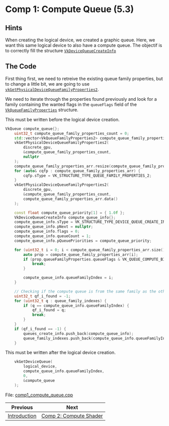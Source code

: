 # **Comp 1: Compute Queue (5.3)**
## **Hints**
When creating the logical device, we created a graphic queue. Here, we want this same logical device to also have a compute queue. The objectif is to correctly fill the structure [`VkDeviceQueueCreateInfo`](https://registry.khronos.org/vulkan/specs/1.3-extensions/html/chap5.html#devsandqueues-queue-creation)

## **The Code**
First thing first, we need to retreive the existing queue family properties, but to change a little bit, we are going to use [`vkGetPhysicalDeviceQueueFamilyProperties2`](https://registry.khronos.org/vulkan/specs/1.3-extensions/html/chap5.html#vkGetPhysicalDeviceQueueFamilyProperties2).

We need to iterate through the properties found previously and look for a family containing the wanted flags in the `queueFlags` field of the [`VkQueueFamilyProperties`](https://registry.khronos.org/vulkan/specs/1.3-extensions/html/chap5.html#VkQueueFamilyProperties) structure.



This must be written before the logical device creation.
```C++
VkQueue compute_queue{};
	uint32_t compute_queue_family_properties_count = 0;
	std::vector<VkQueueFamilyProperties2> compute_queue_family_properties_arr;
	vkGetPhysicalDeviceQueueFamilyProperties2(
		discrete_gpu,
		&compute_queue_family_properties_count,
		nullptr
	);
	compute_queue_family_properties_arr.resize(compute_queue_family_properties_count);
	for (auto& cqfp : compute_queue_family_properties_arr) {
		cqfp.sType = VK_STRUCTURE_TYPE_QUEUE_FAMILY_PROPERTIES_2;
	}
	vkGetPhysicalDeviceQueueFamilyProperties2(
		discrete_gpu,
		&compute_queue_family_properties_count,
		compute_queue_family_properties_arr.data()
	);

	const float compute_queue_priority[1] = { 1.0f };
	VkDeviceQueueCreateInfo compute_queue_info{};
	compute_queue_info.sType = VK_STRUCTURE_TYPE_DEVICE_QUEUE_CREATE_INFO;
	compute_queue_info.pNext = nullptr;
	compute_queue_info.flags = 0;
	compute_queue_info.queueCount = 1;
	compute_queue_info.pQueuePriorities = compute_queue_priority;

	for (uint32_t i = 0; i < compute_queue_family_properties_arr.size(); i++) {
		auto prop = compute_queue_family_properties_arr[i];
		if (prop.queueFamilyProperties.queueFlags & VK_QUEUE_COMPUTE_BIT) {
			break;
		}

		compute_queue_info.queueFamilyIndex = i;
	}

    // Checking if the compute queue is from the same family as the other queues already found or not.
	uint32_t qf_i_found = -1;
	for (uint32_t q : queue_family_indexes) {
		if (q == compute_queue_info.queueFamilyIndex) {
			qf_i_found = q;
			break;
		}
	}
	if (qf_i_found == -1) {
		queues_create_info.push_back(compute_queue_info);
		queue_family_indexes.push_back(compute_queue_info.queueFamilyIndex);
	}
```

This must be written after the logical device creation.
```C++
    vkGetDeviceQueue(
		logical_device,
		compute_queue_info.queueFamilyIndex,
		0,
		&compute_queue
	);
```

File: [comp1_compute_queue.cpp](../../Code/comp1_compute_queue.cpp)

| Previous | Next |
|---|---|
| [Introduction](../../README.md) | [Comp 2: Compute Shader](comp2_compute_shader.md) |